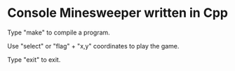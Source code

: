 # Console Minesweeper written in Cpp

Type "make" to compile a program.

Use "select" or "flag" + "x,y" coordinates to play the game.

Type "exit" to exit.
